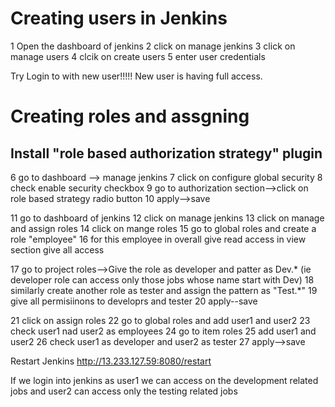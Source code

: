 Creating users in Jenkins
===========================
1 Open the dashboard of jenkins
2 click on manage jenkins
3 click on manage users
4 clcik on create users
5 enter user credentials

Try Login to with new user!!!!!
New user is having full access.


Creating roles and assgning
==============================
## Install "role based authorization strategy" plugin


6 go to dashboard --> manage jenkins
7 click on configure global security
8 check enable security checkbox
9 go to authorization section-->click on role based    strategy  radio button
10 apply-->save


11 go to dashboard of jenkins
12 click on manage jenkins
13 click on manage and assign roles
14 click on mange roles
15 go to global roles and create a role "employee"
16 for this employee in overall give read access
   in view section give all access

17 go to project roles-->Give the role as developer
   and patter as Dev.* (ie developer role can access
   only those jobs whose name start with Dev)
18 similarly create another role as tester and assign    the pattern as "Test.*"
19 give all permisiinons to developrs and tester
20 apply--save


21 click on assign roles
22 go to global roles and add user1 and user2 
23 check user1 nad user2 as employees
24 go to item roles
25 add user1 and user2
26 check user1 as developer and user2 as tester
27 apply-->save

Restart Jenkins
http://13.233.127.59:8080/restart


If we login into jenkins as user1 we can access on the development related jobs and user2 can access only the testing related jobs
